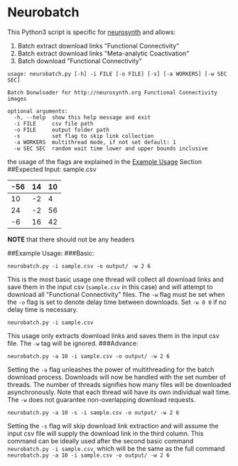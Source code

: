 # Neurobatch
This Python3 script is specific for [neurosynth](http://neurosynth.org/) and allows:

1. Batch extract download links "Functional Connectivity"
2. Batch extract download links "Meta-analytic Coactivation"
3. Batch download "Functional Connectivity"
````
usage: neurobatch.py [-h] -i FILE [-o FILE] [-s] [-a WORKERS] [-w SEC SEC]

Batch Donwloader for http://neurosynth.org Functional Connectivity images

optional arguments:
  -h, --help  show this help message and exit
  -i FILE     csv file path
  -o FILE     output folder path
  -s          set flag to skip link collection
  -a WORKERS  multithread mode, if not set default: 1
  -w SEC SEC  random wait time lower and upper bounds inclusive
````
the usage of the flags are explained in the [Example Usage](#example-usage) Section
##Expected Input:
sample.csv

 -56 |14  | 10|
--- | --- | ---
10 | -2 | 4
24 | -2 | 56
-6 | 16 | 42

**NOTE** that there should not be any headers

##Example Usage:
###Basic:
````
neurobatch.py -i sample.csv -o output/ -w 2 6
````
This is the most basic usage one thread will collect all download links and save them in the input csv (`sample.csv` in this case) and will attempt to download all "Functional Connectivity" files. The `-w` flag must be set when the `-o` flag is set to denote delay time between downloads. Set `-w 0 0` if no delay time is necessary.
````
neurobatch.py -i sample.csv
````
This usage only extracts download links and saves them in the input csv file. The `-w` tag will be ignored.
###Advance:
````
neurobatch.py -a 10 -i sample.csv -o output/ -w 2 6
````
Setting the `-a` flag unleashes the power of multithreading for the batch download process. Downloads will now be handled with the set number of threads. The number of threads signifies how many files will be downloaded asynchronously. Note that each thread will have its own individual wait time. The `-w` does not guarantee non-overlapping download requests.
````
neurobatch.py -a 10 -s -i sample.csv -o output/ -w 2 6
````
Setting the `-s` flag will skip download link extraction and will assume the input csv file will supply the download link in the third column. This command can be ideally used after the second basic command `neurobatch.py -i sample.csv`, which will be the same as the full command `neurobatch.py -a 10 -i sample.csv -o output/ -w 2 6`
